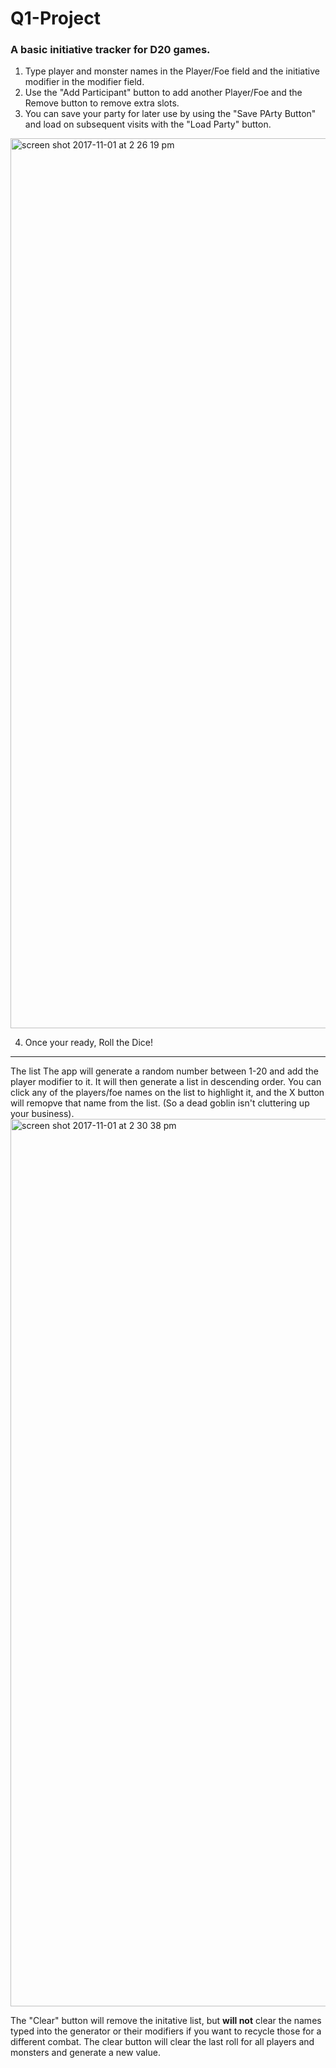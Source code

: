# Q1-Project
<h3>A basic initiative tracker for D20 games. </h3>

1. Type player and monster names in the Player/Foe field and the initiative modifier in the modifier field. 
2. Use the "Add Participant" button to add another Player/Foe and the Remove button to remove extra slots. 
3. You can save your party for later use by using the "Save PArty Button" and load on subsequent visits with the "Load Party" button. 
<img width="1424" alt="screen shot 2017-11-01 at 2 26 19 pm" src="https://user-images.githubusercontent.com/27639305/32296358-ac86f5b8-bf11-11e7-910b-a1fd75a21611.png">

4. Once your ready, Roll the Dice! 

<hr>The list</h3>
The app will generate a random number between 1-20 and add the player modifier to it.  It will then generate a list in descending order.  You can click any of the players/foe names on the list to highlight it, and the X button will remopve that name from the list. (So a dead goblin isn't cluttering up your business). 

<img width="1420" alt="screen shot 2017-11-01 at 2 30 38 pm" src="https://user-images.githubusercontent.com/27639305/32296487-ff9bdf8e-bf11-11e7-98f9-f66eda929943.png">

The "Clear" button will remove the initative list, but <strong>will not</strong> clear the names typed into the generator or their modifiers if you want to recycle those for a different combat.  The clear button will clear the last roll for all players and monsters and generate a new value. 
